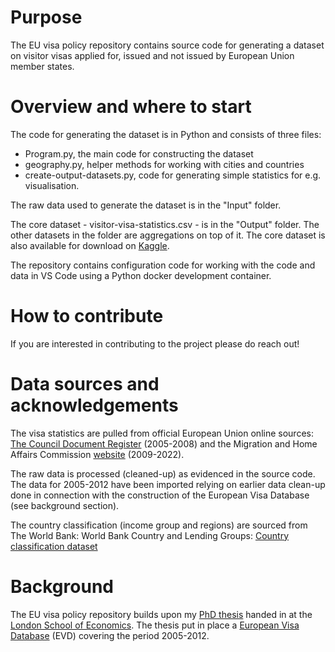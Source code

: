 # Purpose

The EU visa policy repository contains source code for generating a dataset on visitor visas applied for, issued and not issued by European Union member states. 

# Overview and where to start

The code for generating the dataset is in Python and consists of three files: 
- Program.py, the main code for constructing the dataset
- geography.py, helper methods for working with cities and countries
- create-output-datasets.py, code for generating simple statistics for e.g. visualisation.

The raw data used to generate the dataset is in the "Input" folder.

The core dataset - visitor-visa-statistics.csv - is in the "Output" folder. The other datasets in the folder are aggregations on top of it. The core dataset is also available for download on [Kaggle](https://www.kaggle.com/datasets/mogenshobolth/european-union-schengen-visa-statistics/data).

The repository contains configuration code for working with the code and data in VS Code using a Python docker development container.

# How to contribute

If you are interested in contributing to the project please do reach out!

# Data sources and acknowledgements

The visa statistics are pulled from official European Union online sources: [The Council Document Register](https://www.consilium.europa.eu/en/documents-publications/public-register/public-register-search/) (2005-2008) and the Migration and Home Affairs Commission [website](https://ec.europa.eu/home-affairs/policies/schengen-borders-and-visa/visa-policy_en) (2009-2022). 

The raw data is processed (cleaned-up) as evidenced in the source code. The data for 2005-2012 have been imported relying on earlier data clean-up done in connection with the construction of the European Visa Database (see background section).

The country classification (income group and regions) are sourced from The World Bank: World Bank Country and Lending Groups: [Country classification dataset](https://datahelpdesk.worldbank.org/knowledgebase/articles/906519-world-bank-country-and-lending-groups)

# Background 

The EU visa policy repository builds upon my [PhD thesis](http://etheses.lse.ac.uk/551/) handed in at the [London School of Economics](https://www.lse.ac.uk). The thesis put in place a [European Visa Database](http://www.mogenshobolth.dk/evd/) (EVD) covering the period 2005-2012. 